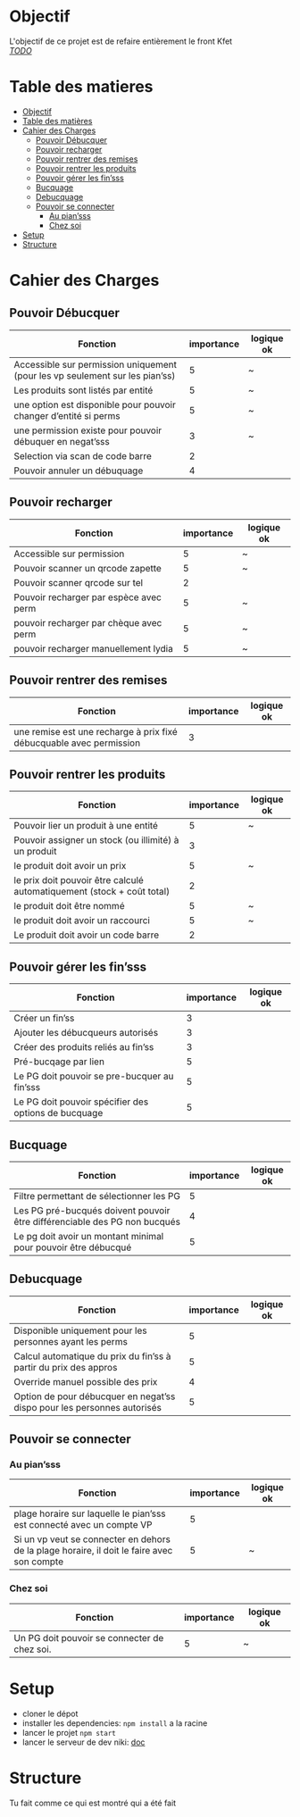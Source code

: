 # Objectif
L'objectif de ce projet est de refaire entièrement le front Kfet  
*[TODO](./todo.txt)*


# Table des matieres
<!-- TOC -->
* [Objectif](#objectif)
* [Table des matières](#table-des-matieres)
* [Cahier des Charges](#cahier-des-charges)
  * [Pouvoir Débucquer](#pouvoir-dbucquer)
  * [Pouvoir recharger](#pouvoir-recharger)
  * [Pouvoir rentrer des remises](#pouvoir-rentrer-des-remises)
  * [Pouvoir rentrer les produits](#pouvoir-rentrer-les-produits)
  * [Pouvoir gérer les fin’sss](#pouvoir-grer-les-finsss)
  * [Bucquage](#bucquage)
  * [Debucquage](#debucquage)
  * [Pouvoir se connecter](#pouvoir-se-connecter)
    * [Au pian’sss](#au-piansss)
    * [Chez soi](#chez-soi)
* [Setup](#setup)
* [Structure](#structure)
<!-- TOC -->

# Cahier des Charges
## Pouvoir Débucquer
| Fonction                                                                                                                    | importance | logique ok |
|-----------------------------------------------------------------------------------------------------------------------------|------------|------------|
| Accessible sur permission uniquement (pour les vp seulement sur les pian’ss)                                                |          5 | ~          |
| Les produits sont listés par entité                                                                                         |          5 | ~          |
| une option est disponible pour pouvoir changer d’entité si perms                                                            |          5 | ~          |
| une permission existe pour pouvoir débuquer en negat’sss                                                                    |          3 | ~          |
| Selection via scan de code barre                                                                                            |          2 |            |
| Pouvoir annuler un débuquage                                                                                                |          4 |            |

## Pouvoir recharger
| Fonction                                | importance | logique ok |
|-----------------------------------------|------------|------------|
| Accessible sur permission               |          5 | ~          |
| Pouvoir scanner un qrcode zapette       |          5 | ~          |
| Pouvoir scanner qrcode sur tel          |          2 |            |
| Pouvoir recharger par espèce avec perm  |          5 | ~          |
| pouvoir recharger par chèque avec perm  |          5 | ~          |
| pouvoir recharger manuellement lydia    |          5 | ~          |

## Pouvoir rentrer des remises
| Fonction                                                            | importance | logique ok |
|---------------------------------------------------------------------|------------|------------|
| une remise est une recharge à prix fixé débucquable avec permission |          3 |            |


## Pouvoir rentrer les produits
| Fonction                                                                | importance | logique ok |
|-------------------------------------------------------------------------|------------|------------|
| Pouvoir lier un produit à une entité                                    |          5 | ~          |
| Pouvoir assigner un stock (ou illimité) à un produit                    |          3 |            |
| le produit doit avoir un prix                                           |          5 | ~          |
| le prix doit pouvoir être calculé automatiquement (stock + coût total)  |          2 |            |
| le produit doit être nommé                                              |          5 | ~          |
| le produit doit avoir un raccourci                                      |          5 | ~          |
| Le produit doit avoir un code barre                                     |          2 |            |


## Pouvoir gérer les fin’sss
| Fonction                                             | importance | logique ok |
|------------------------------------------------------|------------|------------|
| Créer un fin’ss                                      |          3 |            |
| Ajouter les débucqueurs autorisés                    |          3 |            |
| Créer des produits reliés au fin’ss                  |          3 |            |
| Pré-bucqage par lien                                 |          5 |            |
| Le PG doit pouvoir se pre-bucquer au fin’sss         |          5 |            |
| Le PG doit pouvoir spécifier des options de bucquage |          5 |            |

## Bucquage
| Fonction                                                                   | importance | logique ok |
|----------------------------------------------------------------------------|------------|------------|
| Filtre permettant de sélectionner les PG                                   |          5 |            |
| Les PG pré-bucqués doivent pouvoir être différenciable des PG non bucqués  |          4 |            |
| Le pg doit avoir un montant minimal pour pouvoir être débucqué             |          5 |            |

## Debucquage
| Fonction                                                                 | importance | logique ok |
|--------------------------------------------------------------------------|------------|------------|
| Disponible uniquement pour les personnes ayant les perms                 |          5 |            |
| Calcul automatique du prix du fin’ss à partir du prix des appros         |          5 |            |
| Override manuel possible des prix                                        |          4 |            |
| Option de pour débucquer en negat’ss dispo pour les personnes autorisés  |          5 |            |

## Pouvoir se connecter

### Au pian’sss
| Fonction                                                                                                 | importance | logique ok |
|----------------------------------------------------------------------------------------------------------|------------|------------|
| plage horaire sur laquelle le pian’sss est connecté avec un compte VP                                    |          5 |            |
| Si un vp veut se connecter en dehors de la plage horaire, il doit le faire avec son compte               |          5 | ~          |

### Chez soi
| Fonction                                                                                                 | importance | logique ok |
|----------------------------------------------------------------------------------------------------------|------------|------------|
| Un PG doit pouvoir se connecter de chez soi.                                                             |          5 | ~          |

# Setup
- cloner le dépot
- installer les dependencies: `npm install` a la racine
- lancer le projet `npm start`
- lancer le serveur de dev niki: [doc](https://github.com/REZAL-AM-KIN/niki-s)

# Structure
Tu fait comme ce qui est montré qui a été fait
